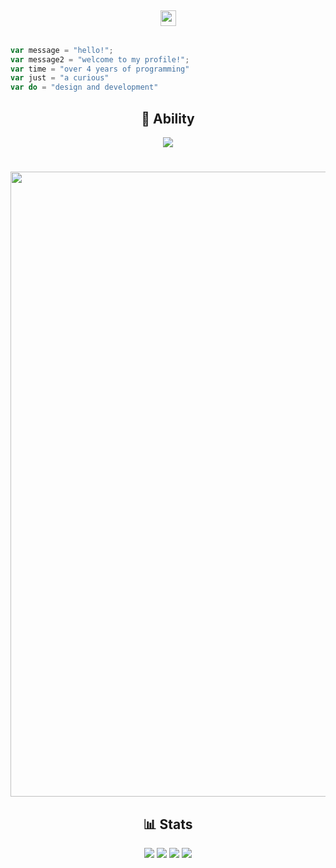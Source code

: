 <h2 align="center"><img src="https://s8.gifyu.com/images/979447220829032478.gif" height="25px"> <!--Group -  <a href="https://t.me/onlpx">t.me/onlpx</a>--></h2>

```js

var message = "hello!";
var message2 = "welcome to my profile!";
var time = "over 4 years of programming"
var just = "a curious"
var do = "design and development"

```


<h2 align="center">🤹 Ability </h2>
<p align="center">
  <a href="https://skillicons.dev">
    <img src="https://skillicons.dev/icons?i=js,nodejs,bots,vscode,python,css,html,php,bootstrap,lua" />
  </a>
</p>

#
<div align="center">
<img width="1000" src="https://cdn.discordapp.com/attachments/1015465042075979786/1100951239379931246/4F4AB173-3269-4D94-A5EC-499C5608A128.gif">
<div>


  
<h2 align="center">📊 Stats </h2>
<img src="https://github-readme-stats.vercel.app/api?username=hugoow&theme=great-gatsby&hide_border=false&include_all_commits=true&count_private=true)">
<img src="https://github-readme-streak-stats.herokuapp.com/?user=hugoow&theme=great-gatsby&hide_border=false)">
<img src="https://github-readme-stats.vercel.app/api/top-langs/?username=hugoow&theme=great-gatsby&hide_border=false&include_all_commits=true&count_private=true&layout=compact">

  
<img src="https://github.com/BEPb/BEPb/blob/main/assets/Bottom_down.svg">
